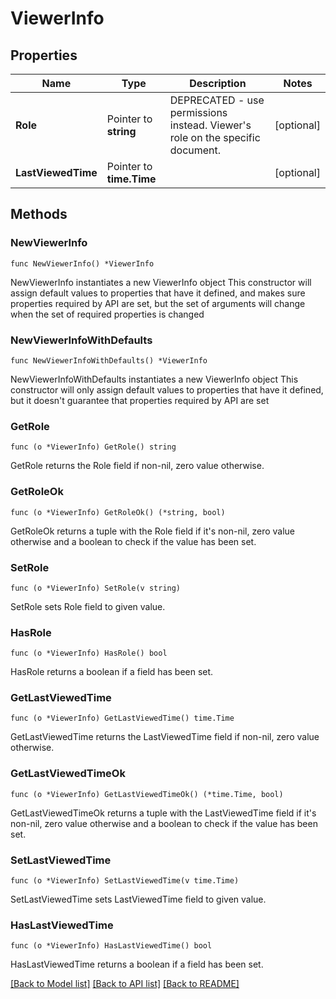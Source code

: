 # ViewerInfo

## Properties

Name | Type | Description | Notes
------------ | ------------- | ------------- | -------------
**Role** | Pointer to **string** | DEPRECATED - use permissions instead. Viewer&#39;s role on the specific document. | [optional] 
**LastViewedTime** | Pointer to **time.Time** |  | [optional] 

## Methods

### NewViewerInfo

`func NewViewerInfo() *ViewerInfo`

NewViewerInfo instantiates a new ViewerInfo object
This constructor will assign default values to properties that have it defined,
and makes sure properties required by API are set, but the set of arguments
will change when the set of required properties is changed

### NewViewerInfoWithDefaults

`func NewViewerInfoWithDefaults() *ViewerInfo`

NewViewerInfoWithDefaults instantiates a new ViewerInfo object
This constructor will only assign default values to properties that have it defined,
but it doesn't guarantee that properties required by API are set

### GetRole

`func (o *ViewerInfo) GetRole() string`

GetRole returns the Role field if non-nil, zero value otherwise.

### GetRoleOk

`func (o *ViewerInfo) GetRoleOk() (*string, bool)`

GetRoleOk returns a tuple with the Role field if it's non-nil, zero value otherwise
and a boolean to check if the value has been set.

### SetRole

`func (o *ViewerInfo) SetRole(v string)`

SetRole sets Role field to given value.

### HasRole

`func (o *ViewerInfo) HasRole() bool`

HasRole returns a boolean if a field has been set.

### GetLastViewedTime

`func (o *ViewerInfo) GetLastViewedTime() time.Time`

GetLastViewedTime returns the LastViewedTime field if non-nil, zero value otherwise.

### GetLastViewedTimeOk

`func (o *ViewerInfo) GetLastViewedTimeOk() (*time.Time, bool)`

GetLastViewedTimeOk returns a tuple with the LastViewedTime field if it's non-nil, zero value otherwise
and a boolean to check if the value has been set.

### SetLastViewedTime

`func (o *ViewerInfo) SetLastViewedTime(v time.Time)`

SetLastViewedTime sets LastViewedTime field to given value.

### HasLastViewedTime

`func (o *ViewerInfo) HasLastViewedTime() bool`

HasLastViewedTime returns a boolean if a field has been set.


[[Back to Model list]](../README.md#documentation-for-models) [[Back to API list]](../README.md#documentation-for-api-endpoints) [[Back to README]](../README.md)


